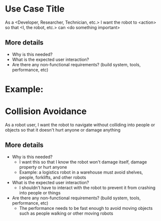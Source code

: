 # Use Case Title
As a \<Developer, Researcher, Technician, etc.> I want the robot to \<action> so that \<I, the robot, etc.> can \<do something important>

## More details
- Why is this needed?
- What is the expected user interaction?
- Are there any non-functional requirements? (build system, tools, performance, etc)

# Example:

# Collision Avoidance
As a robot user, I want the robot to navigate without colliding into people or objects so that it doesn't hurt anyone or damage anything

## More details
 - Why is this needed?
   - I want this so that I know the robot won't damage itself, damage property or hurt anyone
   - Example: a logistics robot in a warehouse must avoid shelves, people, forklifts, and other robots
 - What is the expected user interaction?
   - I shouldn't have to interact with the robot to prevent it from crashing into people or things
- Are there any non-functional requirements? (build system, tools, performance, etc)
   - The performance needs to be fast enough to avoid moving objects such as people walking or other moving robots
